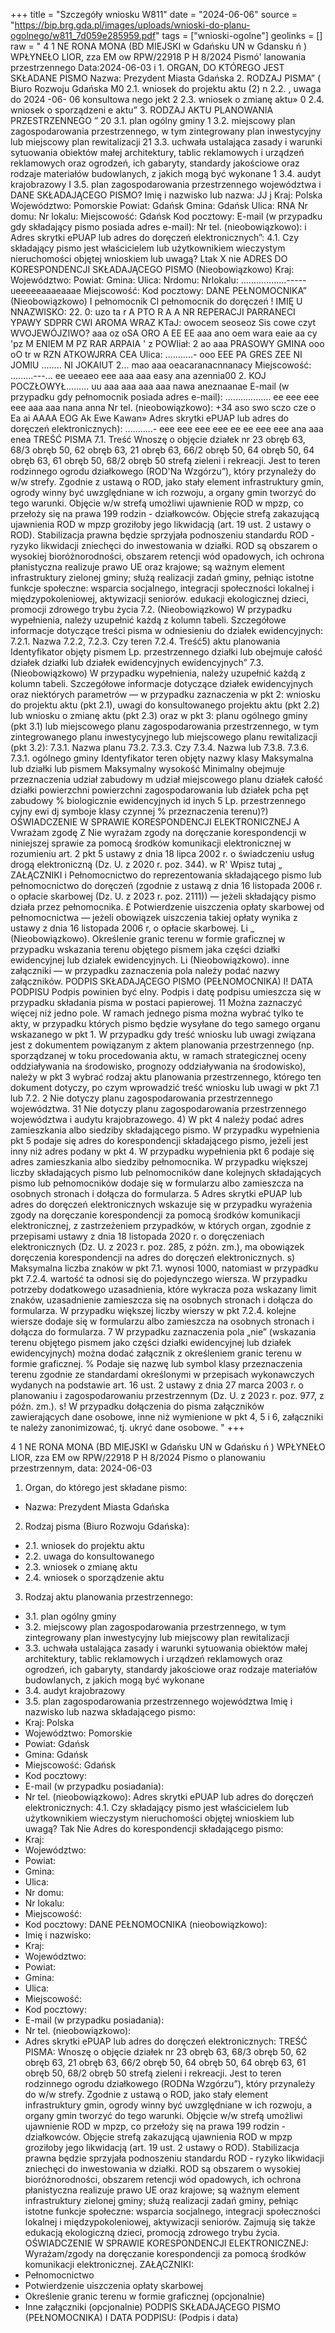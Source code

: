 +++
title = "Szczegóły wniosku W811"
date = "2024-06-06"
source = "https://bip.brg.gda.pl/images/uploads/wnioski-do-planu-ogolnego/w811_7d059e285959.pdf"
tags = ["wnioski-ogolne"]
geolinks = []
raw = "  4 1 NE RONA MONA   (BD MIEJSKI w Gdańsku UN w Gdansku  ń ) WPŁYNEŁO  LIOR, zza EM ow RPW/22918 P H 8/2024   Pismó' lanowania przestrzennego  Data:2024-06-03 i   1. ORGAN, DO KTÓREGO JEST SKŁADANE PISMO  Nazwa: Prezydent Miasta Gdańska 2. RODZAJ PISMA” ( Biuro Rozwoju Gdańska  M0 2.1. wniosek do projektu aktu  (2) n 2.2.    , uwaga do   2024 -06- 06 konsultowa   nego   jekt  2 2.3. wniosek o zmianę aktu» 0 2.4.  wniosek o sporządzeni  e aktu” 3. RODZAJ AKTU PLANOWANIA PRZESTRZENNEGO ” 20 3.1. plan ogólny gminy  1 3.2. miejscowy plan zagospodarowania przestrzennego, w tym zintegrowany plan inwestycyjny lub  miejscowy plan rewitalizacji 21 3.3. uchwała ustalająca zasady i warunki sytuowania obiektów małej architektury, tablic reklamowych i urządzeń reklamowych oraz ogrodzeń, ich gabaryty, standardy jakościowe oraz rodzaje materiałów budowlanych, z jakich mogą być wykonane 1 3.4. audyt krajobrazowy I 3.5. plan zagospodarowania przestrzennego województwa  i DANE SKŁADAJĄCEGO PISMO?  Imię i nazwisko lub nazwa: JJ j Kraj: Polska Województwo: Pomorskie Powiat: Gdańsk Gmina: Gdańsk  Ulica: RNA Nr domu:   Nr lokalu:  Miejscowość: Gdańsk Kod pocztowy:  E-mail (w przypadku gdy składający pismo posiada adres e-mail): Nr tel. (nieobowiązkowo): i Adres skrytki ePUAP lub adres do doręczeń elektronicznych”: 4.1. Czy składający pismo jest właścicielem lub użytkownikiem wieczystym nieruchomości objętej wnioskiem lub uwagą? Ltak X nie  ADRES DO KORESPONDENCJI SKŁADAJĄCEGO PISMO  (Nieobowiązkowo) Kraj: Województwo:   Powiat: Gmina:  Ulica: Nrdomu: Nrlokalu: ..................----- ueeeeeaaaeaaae  Miejscowość: Kod pocztowy:  DANE PEŁNOMOCNIKA” (Nieobowiązkowo) I pełnomocnik CI pełnomocnik do doręczeń ! IMIĘ U NNAZWISKO: 22. 0: uzo ta r A PTO R A A NR REPERACJI PARRANECI YPAWY SDPRR CWI AROMA WRAZ KTaJ: owocem seoseoz Sis cowe czyt WVOJEWÓJZIWO? aaa oz oSA ORO A EE EE aaa ano oem wara eaie aa cy  'pz M ENIEM M PZ RAR ARPAIA ' z POWIiał: 2 ao aaa PRASOWY GMINA ooo oO tr w RZN ATKOWJRRA CEA Ulica: ...........- ooo EEE PA GRES ZEE NI JOMIU ........ NI JOKAIUT 2... mao aaa oeacaranacnnanacy Miejscowość: .........---... ee ueeaeo eee aaa aaa easy ana azennia00 2. KOJ POCZŁOWYŁ......... uu aaa aaa aaa aaa nawa aneznaanae E-mail (w przypadku gdy pełnomocnik posiada adres e-mail): .................. ee eee eee eee aaa aaa nana anna Nr tel. (nieobowiązkowo): +34 aso swo sczo cze o Ea ai AAAA EOG Ak Ewe Kawan» Adres skrytki ePUAP lub adres do doręczeń elektronicznych): ...........- eee eee eee eee ee ee eee eee ana aaa enea TREŚĆ PISMA 7.1. Treść Wnoszę o objęcie działek nr 23 obręb 63, 68/3 obręb 50, 62 obręb 63, 21 obręb 63, 66/2 obręb 50, 64 obręb 50, 64 obręb 63, 61 obręb 50, 68/2 obręb 50 strefą zieleni i rekreacji. Jest to teren rodzinnego ogrodu działkowego (ROD'Na Wzgórzu”), który przynależy do w/w strefy. Zgodnie z ustawą o ROD, jako stały element infrastruktury gmin, ogrody winny być uwzględniane w ich rozwoju, a organy gmin tworzyć do tego warunki. Objęcie w/w strefą umożliwi ujawnienie ROD w mpzp, co przełoży się na prawa 199 rodzin - działkowców. Objęcie strefą zakazującą ujawnienia ROD w mpzp groziłoby jego likwidacją (art. 19 ust. 2 ustawy o ROD). Stabilizacja prawna będzie sprzyjała podnoszeniu standardu ROD - ryzyko likwidacji zniechęci do inwestowania w działki. ROD są obszarem o wysokiej bioróżnorodności, obszarem retencji wód opadowych, ich ochrona płanistyczna realizuje prawo UE oraz krajowe; są ważnym element infrastruktury zielonej gminy; służą realizacji zadań gminy, pełniąc istotne funkcje społeczne: wsparcia socjalnego, integracji społeczności lokalnej i międzypokoleniowej, aktywizacji seniorów. edukacji ekologicznej dzieci, promocji zdrowego trybu życia 7.2. (Nieobowiązkowo) W przypadku wypełnienia, należy uzupełnić każdą z kolumn tabeli. Szczegółowe informacje dotyczące treści pisma w odniesieniu do działek ewidencyjnych: 7.2.1. Nazwa 7.2.2, 7.2.3. Czy teren 7.2.4. Treść5) aktu planowania Identyfikator objęty pismem Lp.  przestrzennego działki lub obejmuje całość działek działki lub działek ewidencyjnych ewidencyjnych” 7.3. (Nieobowiązkowo) W przypadku wypełnienia, należy uzupełnić każdą z kolumn tabeli. Szczegółowe informacje dotyczące działek ewidencyjnych oraz niektórych parametrów — w przypadku zaznaczenia w pkt 2: wniosku do projektu aktu (pkt 2.1), uwagi do konsultowanego projektu aktu (pkt 2.2) lub wniosku o zmianę aktu (pkt 2.3) oraz w pkt 3: planu ogólnego gminy (pkt 3.1) lub miejscowego planu zagospodarowania przestrzennego, w tym zintegrowanego planu inwestycyjnego lub miejscowego planu rewitalizacji (pkt 3.2): 7.3.1. Nazwa planu 73.2. 7.3.3. Czy 7.3.4. Nazwa lub 7.3.8. 7.3.6. 7.3.1. ogólnego gminy Identyfikator teren objęty nazwy klasy Maksymalna lub działki lub pismem Maksymalny wysokość Minimalny obejmuje przeznaczenia udział zabudowy m udział  miejscowego planu działek całość działki powierzchni powierzchni zagospodarowania lub działek pcha pęt  zabudowy % biologicznie ewidencyjnych id inych 5 Lp. przestrzennego cyjny ewi dj symboje klasy czynnej % przeznaczenia terenu)?) OŚWIADCZENIE W SPRAWIE KORESPONDENCJI ELEKTRONICZNEJ A Vwrażam zgodę Z Nie wyrażam zgody  na doręczanie korespondencji w niniejszej sprawie za pomocą środków komunikacji elektronicznej w rozumieniu  art. 2 pkt 5 ustawy z dnia 18 lipca 2002 r. o świadczeniu usług drogą elektroniczną (Dz. U. z 2020 r. poz. 344). w R' Wpisz tutaj „ ZAŁĄCZNIKI i Pełnomocnictwo do reprezentowania składającego pismo lub pełnomocnictwo do doręczeń (zgodnie z ustawą z dnia 16 listopada 2006 r. o opłacie skarbowej (Dz. U. z 2023 r. poz. 2111)) — jeżeli składający pismo działa przez pełnomocnika. £ Potwierdzenie uiszczenia opłaty skarbowej od pełnomocnictwa — jeżeli obowiązek uiszczenia takiej opłaty wynika z ustawy z dnia 16 listopada 2006 r, o opłacie skarbowej.  Li _ (Nieobowiązkowo). Określenie granic terenu w formie graficznej w przypadku wskazania terenu objętego pismem jaka części działki ewidencyjnej lub działek ewidencyjnych. Li (Nieobowiązkowo). inne załączniki — w przypadku zaznaczenia pola należy podać nazwy załączników. PODPIS SKŁADAJĄCEGO PISMO (PEŁNOMOCNIKA) I! DATA PODPISU Podpis powinien być elny. Podpis i datę podpisu umieszcza się w przypadku składania pisma w postaci papierowej. 11 Można zaznaczyć więcej niż jedno pole. W ramach jednego pisma można wybrać tylko te akty, w przypadku których pismo będzie wysyłane do tego samego organu wskazanego w pkt 1. W przypadku gdy treść wniosku lub uwagi związana jest z dokumentem powiązanym z aktem planowania przestrzennego (np. sporządzanej w toku procedowania aktu, w ramach strategicznej oceny oddziaływania na środowisko, prognozy oddziaływania na środowisko), należy w pkt 3 wybrać rodzaj aktu planowania przestrzennego, którego ten dokument dotyczy, po czym wprowadzić treść wniosku lub uwagi w pkt 7.1 lub 7.2. 2 Nie dotyczy planu zagospodarowania przestrzennego województwa. 31 Nie dotyczy planu zagospodarowania przestrzennego województwa i audytu krajobrazowego. 4) W pkt 4 należy podać adres zamieszkania albo siedziby składającego pismo. W przypadku wypełnienia pkt 5 podaje się adres do korespondencji składającego pismo, jeżeli jest inny niż adres podany w pkt 4. W przypadku wypełnienia pkt 6 podaje się adres zamieszkania albo siedziby pełnomocnika. W przypadku większej liczby składających pismo lub pelnomocników dane kolejnych składających pismo lub pełnomocników dodaje się w formularzu albo zamieszcza na osobnych stronach i dołącza do formularza. 5 Adres skrytki ePUAP lub adres do doręczeń elektronicznych wskazuje się w przypadku wyrażenia zgody na doręczanie korespondencji za pomocą środków komunikacji elektronicznej, z zastrzeżeniem przypadków, w których organ, zgodnie z przepisami ustawy z dnia 18 listopada 2020 r. o doręczeniach elektronicznych (Dz. U. z 2023 r. poz. 285, z późn. zm.), ma obowiązek doręczenia korespondencji na adres do doręczeń elektronicznych. s) Maksymalna liczba znaków w pkt 7.1. wynosi 1000, natomiast w przypadku pkt 7.2.4. wartość ta odnosi się do pojedynczego wiersza. W przypadku potrzeby dodatkowego uzasadnienia, które wykracza poza wskazany limit znaków, uzasadnienie zamieszcza się na osobnych stronach i dołącza do formularza. W przypadku większej liczby wierszy w pkt 7.2.4. kolejne wiersze dodaje się w formularzu albo zamieszcza na osobnych stronach i dołącza do formularza. 7 W przypadku zaznaczenia pola „nie” (wskazania terenu objętego pismem jako części działki ewidencyjnej lub działek ewidencyjnych) można dodać załącznik z określeniem granic terenu w formie graficznej. % Podaje się nazwę lub symbol klasy przeznaczenia terenu zgodnie ze standardami określonymi w przepisach wykonawczych wydanych na podstawie art. 16 ust. 2 ustawy z dnia 27 marca 2003 r. o planowaniu i zagospodarowaniu przestrzennym (Dz. U. z 2023 r. poz. 977, z późn. zm.). s! W przypadku dołączenia do pisma załączników zawierających dane osobowe, inne niż wymienione w pkt 4, 5 i 6, załączniki te należy zanonimizować, tj. ukryć dane osobowe. "
+++

4 1 NE RONA MONA 
 (BD MIEJSKI w Gdańsku UN w Gdańsku 
ń ) WPŁYNEŁO
 LIOR, zza EM ow RPW/22918
P H 8/2024 
 Pismo o planowaniu przestrzennym, data: 2024-06-03
 1. Organ, do którego jest składane pismo:
 - Nazwa: Prezydent Miasta Gdańska
2. Rodzaj pisma (Biuro Rozwoju Gdańska):
 - 2.1. wniosek do projektu aktu
 - 2.2. uwaga do konsultowanego
 - 2.3. wniosek o zmianę aktu
 - 2.4. wniosek o sporządzenie aktu
3. Rodzaj aktu planowania przestrzennego:
 - 3.1. plan ogólny gminy
 - 3.2. miejscowy plan zagospodarowania przestrzennego, w tym zintegrowany plan inwestycyjny lub miejscowy plan rewitalizacji
 - 3.3. uchwała ustalająca zasady i warunki sytuowania obiektów małej architektury, tablic reklamowych i urządzeń reklamowych oraz ogrodzeń, ich gabaryty, standardy jakościowe oraz rodzaje materiałów budowlanych, z jakich mogą być wykonane
 - 3.4. audyt krajobrazowy
 - 3.5. plan zagospodarowania przestrzennego województwa
 Imię i nazwisko lub nazwa składającego pismo:
 - Kraj: Polska
 - Województwo: Pomorskie
 - Powiat: Gdańsk
 - Gmina: Gdańsk
 - Miejscowość: Gdańsk
 - Kod pocztowy:
 - E-mail (w przypadku posiadania): 
 - Nr tel. (nieobowiązkowo):
 Adres skrytki ePUAP lub adres do doręczeń elektronicznych:
4.1. Czy składający pismo jest właścicielem lub użytkownikiem wieczystym nieruchomości objętej wnioskiem lub uwagą?
 Tak Nie 
 Adres do korespondencji składającego pismo:
 - Kraj:
 - Województwo:
 - Powiat:
 - Gmina:
 - Ulica:
 - Nr domu:
 - Nr lokalu:
 - Miejscowość:
 - Kod pocztowy:
 DANE PEŁNOMOCNIKA (nieobowiązkowo):
 - Imię i nazwisko:
 - Kraj:
 - Województwo:
 - Powiat:
 - Gmina:
 - Ulica:
 - Miejscowość:
 - Kod pocztowy:
 - E-mail (w przypadku posiadania): 
 - Nr tel. (nieobowiązkowo):
 - Adres skrytki ePUAP lub adres do doręczeń elektronicznych:
 TREŚĆ PISMA:
 Wnoszę o objęcie działek nr 23 obręb 63, 68/3 obręb 50, 62 obręb 63, 21 obręb 63, 66/2 obręb 50, 64 obręb 50, 64 obręb 63, 61 obręb 50, 68/2 obręb 50 strefą zieleni i rekreacji. Jest to teren rodzinnego ogrodu działkowego (RODNa Wzgórzu”), który przynależy do w/w strefy. Zgodnie z ustawą o ROD, jako stały element infrastruktury gmin, ogrody winny być uwzględniane w ich rozwoju, a organy gmin tworzyć do tego warunki. Objęcie w/w strefą umożliwi ujawnienie ROD w mpzp, co przełoży się na prawa 199 rodzin - działkowców. Objęcie strefą zakazującą ujawnienia ROD w mpzp groziłoby jego likwidacją (art. 19 ust. 2 ustawy o ROD). Stabilizacja prawna będzie sprzyjała podnoszeniu standardu ROD - ryzyko likwidacji zniechęci do inwestowania w działki. ROD są obszarem o wysokiej bioróżnorodności, obszarem retencji wód opadowych, ich ochrona płanistyczna realizuje prawo UE oraz krajowe; są ważnym element infrastruktury zielonej gminy; służą realizacji zadań gminy, pełniąc istotne funkcje społeczne: wsparcia socjalnego, integracji społeczności lokalnej i międzypokoleniowej, aktywizacji seniorów. Zajmują się także edukacją ekologiczną dzieci, promocją zdrowego trybu życia.
OŚWIADCZENIE W SPRAWIE KORESPONDENCJI ELEKTRONICZNEJ: 
 Wyrażam/zgody na doręczanie korespondencji za pomocą środków komunikacji elektronicznej.
ZAŁĄCZNIKI:
 - Pełnomocnictwo
 - Potwierdzenie uiszczenia opłaty skarbowej
- Określenie granic terenu w formie graficznej (opcjonalnie)
- Inne załączniki (opcjonalnie)
PODPIS SKŁADAJĄCEGO PISMO (PEŁNOMOCNIKA) I DATA PODPISU: (Podpis i data)


